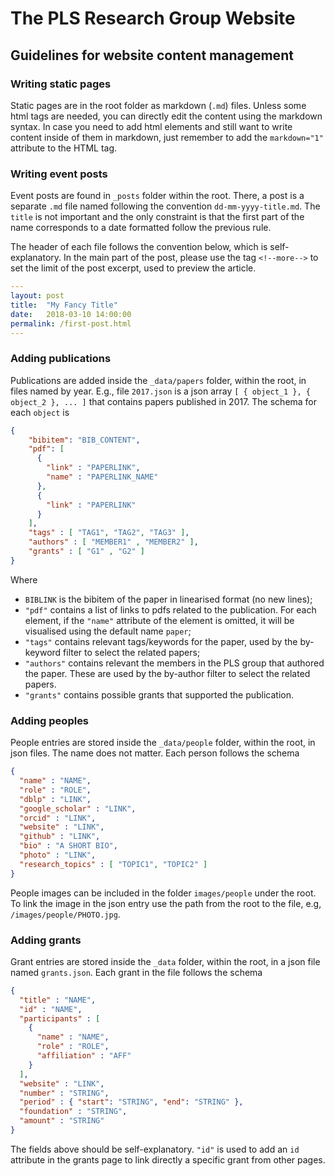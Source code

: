# The PLS Research Group Website

## Guidelines for website content management

### Writing static pages

Static pages are in the root folder as markdown (`.md`) files. Unless some html
tags are needed, you can directly edit the content using the markdown syntax.
In case you need to add html elements and still want to write content inside of them in markdown, just remember to add the `markdown="1"` attribute to the 
HTML tag.

### Writing event posts

Event posts are found in `_posts` folder within the root. There, a post is a separate `.md` file named following the convention `dd-mm-yyyy-title.md`. The `title` is not important and the only constraint is that the first part of the name corresponds to a date formatted follow the previous rule.

The header of each file follows the convention below, which is self-explanatory. In the main part of the post, please use the tag `<!--more-->` to set the limit of the post excerpt, used to preview the article.

```yaml
---
layout: post
title:  "My Fancy Title"
date:   2018-03-10 14:00:00
permalink: /first-post.html
---
```

### Adding publications

Publications are added inside the `_data/papers` folder, within the root, in files named by year. E.g., file `2017.json` is a json array `[ { object_1 }, { object_2 }, ... ]` that contains papers published in 2017. The schema for each `object` is

```json
{
    "bibitem": "BIB_CONTENT",
    "pdf": [
      { 
        "link" : "PAPERLINK", 
        "name" : "PAPERLINK_NAME" 
      }, 
      {
        "link" : "PAPERLINK"
      }
    ],
    "tags" : [ "TAG1", "TAG2", "TAG3" ],
    "authors" : [ "MEMBER1" , "MEMBER2" ],
    "grants" : [ "G1" , "G2" ]
}
```

Where 

- `BIBLINK` is the bibitem of the paper in linearised format (no new lines);
- `"pdf"` contains a list of links to pdfs related to the publication. For each element, if the `"name"` attribute of the element is omitted, it will be visualised using the default name `paper`;
- `"tags"` contains relevant tags/keywords for the paper, used by the by-keyword filter to select the related papers;
- `"authors"` contains relevant the members in the PLS group that authored the paper. These are used by the by-author filter to select the related papers.
- `"grants"` contains possible grants that supported the publication.

### Adding peoples

People entries are stored inside the `_data/people` folder, within the root, in json files. The name does not matter. Each person follows the schema

```json
{
  "name" : "NAME",
  "role" : "ROLE",
  "dblp" : "LINK",
  "google_scholar" : "LINK",
  "orcid" : "LINK",
  "website" : "LINK",
  "github" : "LINK",
  "bio" : "A SHORT BIO",
  "photo" : "LINK",
  "research_topics" : [ "TOPIC1", "TOPIC2" ]
}
```

People images can be included in the folder `images/people` under the root. To link the image in the json entry use the path from the root to the file, e.g, `/images/people/PHOTO.jpg`.

### Adding grants

Grant entries are stored inside the `_data` folder, within the root, in a json file named `grants.json`. Each grant in the file follows the schema

```json
{
  "title" : "NAME",
  "id" : "NAME",
  "participants" : [ 
    { 
      "name" : "NAME",
      "role" : "ROLE",
      "affiliation" : "AFF" 
    }
  ],
  "website" : "LINK",
  "number" : "STRING",
  "period" : { "start": "STRING", "end": "STRING" },
  "foundation" : "STRING",
  "amount" : "STRING"
}
```
The fields above should be self-explanatory. `"id"` is used to add an `id` attribute in the grants page to link directly a specific grant from other pages.